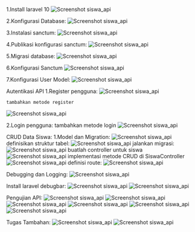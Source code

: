 1.Install laravel 10
![Screenshot siswa_api](images/installlaravel.png)

2.Konfigurasi Database:
![Screenshot siswa_api](images/konfigurasi.png)

3.Instalasi sanctum:
![Screenshot siswa_api](images/sanctum.png)

4.Publikasi konfigurasi sanctum:
![Screenshot siswa_api](images/konfigurasi_sanctum.png)

5.Migrasi database:
![Screenshot siswa_api](images/migrasi.png)

6.Konfigurasi Sanctum
![Screenshot siswa_api](images/kernel.png)

7.Konfigurasi User Model:
![Screenshot siswa_api](images/model_user.png)

Autentikasi API
1.Register pengguna:
![Screenshot siswa_api](images/image-1.png)

    tambahkan metode register
![Screenshot siswa_api](images/image.png)

2.Login pengguna:
    tambahkan metode login
![Screenshot siswa_api](images/image1.png)

CRUD Data Siswa:
1.Model dan Migration:
![Screenshot siswa_api](images/image2.png)
definisikan struktur tabel:
 ![Screenshot siswa_api](images/image3.png)
    jalankan migrasi:
 ![Screenshot siswa_api](images/image4.png)
    buatlah controller untuk siswa
 ![Screenshot siswa_api](images/image5.png)
    implementasi metode CRUD di SiswaController
 ![Screenshot siswa_api](images/image6.png)
    definisi route:
 ![Screenshot siswa_api](images/image7.png)

 Debugging dan Logging:
 ![Screenshot siswa_api](images/image8.png)

 Install laravel debugbar:
 ![Screenshot siswa_api](images/image9.png)
 ![Screenshot siswa_api](images/image10.png)
 
 Pengujian API:
 ![Screenshot siswa_api](images/image11.png)
 ![Screenshot siswa_api](images/image12.png)
 ![Screenshot siswa_api](images/create_siswa.png)
 ![Screenshot siswa_api](images/read_siswa.png)
 ![Screenshot siswa_api](images/update.png)
 ![Screenshot siswa_api](images/delete_siswa.png)

 Tugas Tambahan: 
 ![Screenshot siswa_api](images/nama_dan_spasi.png)
 ![Screenshot siswa_api](images/umur.png)
 


